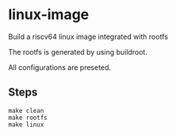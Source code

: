 # linux-image

Build a riscv64 linux image integrated with rootfs

The rootfs is generated by using buildroot.

All configurations are preseted.

## Steps

```
make clean
make rootfs
make linux
```
